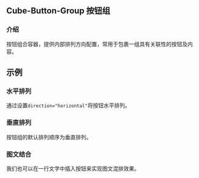## Cube-Button-Group 按钮组

<card>

### 介绍

按钮组合容器，提供内部排列方向配置，常用于包裹一组具有关联性的按钮及内容。

</card>


## 示例

<card>

### 水平排列

通过设置`direction="horizontal"`将按钮水平排列。

<!-- @example: button-group-two -> template no-wrap -->
<!-- @example: button-group-two -> style -->

</card>

<card>

### 垂直排列

按钮组的默认排列顺序为垂直排列。

<!-- @example: button-group-vertical-two -> template no-wrap -->

</card>

<card>

### 图文结合

我们也可以在一行文字中插入按钮来实现图文混排效果。

<!-- @example: button-group-with-context show-style -->

</card>

